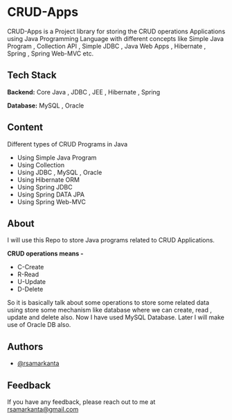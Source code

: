 # CRUD-Apps

CRUD-Apps is a Project library for storing the CRUD operations Applications using Java Programming Language
with different concepts like Simple Java Program , Collection API , Simple JDBC , Java Web Apps , Hibernate , Spring , Spring Web-MVC etc.

## Tech Stack

**Backend:** Core Java , JDBC , JEE , Hibernate , Spring 

**Database:** MySQL , Oracle


## Content

Different types of CRUD Programs in Java
- Using Simple Java Program
- Using Collection
- Using JDBC , MySQL , Oracle
- Using Hibernate ORM
- Using Spring JDBC
- Using Spring DATA JPA
- Using Spring Web-MVC 

## About

I will use this Repo to store Java programs related to CRUD Applications.

**CRUD  operations means -**
* C-Create
* R-Read
* U-Update
* D-Delete

 So it is basically talk about some operations to store some related data using store some mechanism like database where we can create, read , update and delete also.
Now I have used MySQL Database. Later I will make use of Oracle DB  also.
## Authors

- [@rsamarkanta](https://www.github.com/rsamarkanta)


## Feedback

If you have any feedback, please reach out to me at rsamarkanta@gmail.com


